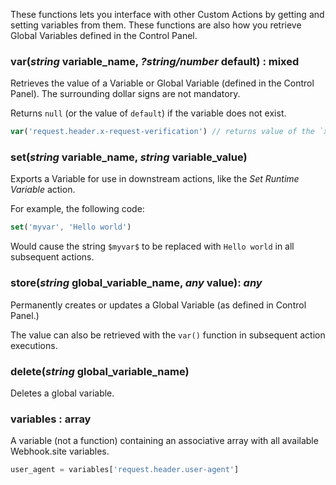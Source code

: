 These functions lets you interface with other Custom Actions by getting and setting variables from them. These functions are also how you retrieve Global Variables defined in the Control Panel.

### var(***string*** variable_name, ***?string/number*** default) : mixed

Retrieves the value of a Variable or Global Variable (defined in the Control Panel). The surrounding dollar signs are not mandatory.

Returns `null` (or the value of `default`) if the variable does not exist.

```javascript
var('request.header.x-request-verification') // returns value of the `x-request-verification` header
```

### set(***string*** variable_name, ***string*** variable_value)

Exports a Variable for use in downstream actions, like the *Set Runtime Variable* action.

For example, the following code:

```javascript
set('myvar', 'Hello world')
```

Would cause the string `$myvar$` to be replaced with `Hello world` in all subsequent actions.

### store(***string*** global_variable_name, ***any*** value): ***any***

Permanently creates or updates a Global Variable (as defined in Control Panel.)

The value can also be retrieved with the `var()` function in subsequent action executions.

### delete(***string*** global_variable_name)

Deletes a global variable.

### variables : array

A variable (not a function) containing an associative array with all available Webhook.site variables.

```javascript
user_agent = variables['request.header.user-agent']
```

